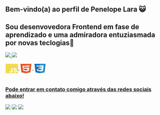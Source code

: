 ## Bem-vindo(a) ao perfil de Penelope Lara 😺
## Sou desenvovedora Frontend em fase de aprendizado e uma admiradora entuziasmada por novas teclogias🚀
 <div> 
   <a href="https://github.com/penelope-lara">
   <img height="180em" src="https://github-readme-stats.vercel.app/api?username=penelope-lara&show_icons=true&theme=radical&include_all_commits=true&count_private=true"/>
   <img height="180em" src="https://github-readme-stats.vercel.app/api/top-langs/?username=penelope-lara&layout=compact&langs_count=6&theme=tokyonight"/>
</div>
    
<div style="display: inline_block"><br>
  <img align="center" alt="Js" height="30" width="40" src="https://raw.githubusercontent.com/devicons/devicon/master/icons/javascript/javascript-plain.svg">
  <img align="center" alt="HTML" height="30" width="40" src="https://raw.githubusercontent.com/devicons/devicon/master/icons/html5/html5-original.svg">
  <img align="center" alt="CSS" height="30" width="40" src="https://raw.githubusercontent.com/devicons/devicon/master/icons/css3/css3-original.svg">
</div>
 
<br>
 
### Pode entrar em contato comigo através das redes sociais abaixo!
 
<div> 
 <a href="https://discord.gg/5DVhGKVf4h" target="_blank"><img src="https://img.shields.io/badge/Discord-7289DA?style=for-the-badge&logo=discord&logoColor=white" target="_blank"></a> 
  <a href = "pe.larinha@gmail.com"><img src="https://img.shields.io/badge/-Gmail-%23333?style=for-the-badge&logo=gmail&logoColor=white" target="_blank"></a>
  <a href="https://wa.me/5541998483520" title="Enviar mensagem para whatsApp" target="_blank">
 <i class="fab fa-whatsapp"> </i>
  </a>
  <a href="https://www.linkedin.com/in/penelope-lara-09a425310/" target="_blank"><img src="https://img.shields.io/badge/-LinkedIn-%230077B5?style=for-the-badge&logo=linkedin&logoColor=white" target="_blank"></a>
</div>
